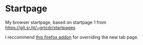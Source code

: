 # Startpage

My browser startpage, based on startpage 1 from https://git.sr.ht/~grtcdr/startpages

I reccommend [this firefox addon](https://addons.mozilla.org/en-GB/firefox/addon/custom-new-tab-page/) for overriding the new tab page.